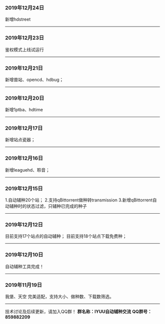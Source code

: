 ### 2019年12月24日
新增hdstreet

------

### 2019年12月23日
鉴权模式上线试运行

------

### 2019年12月21日

新增兽站、opencd、hdbug；

------

### 2019年12月20日

新增1ptba、hdtime

------

### 2019年12月17日

新增站点瓷器；

------

### 2019年12月16日

新增leaguehd、聆音；

------

### 2019年12月15日

1.自动辅种20个站；
2.支持qBittorrent做种转transmission
3.新增qBittorrent自动辅种时的状态过滤，只辅种已完成的种子

------

### 2019年12月12日

目前支持17个站点的自动辅种；
目前支持18个站点下载免费种；

------

### 2019年12月10日

自动辅种工具完成！

------

### 2019年11月19日

我堡、天空 完美适配，支持大小、做种数、下载数筛选。

------

技术讨论及后续更新，请加入QQ群！
**群名称：IYUU自动辅种交流**
**QQ群号：859882209**